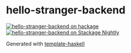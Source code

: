 # hello-stranger-backend
[![hello-stranger-backend on hackage](https://img.shields.io/hackage/v/hello-stranger-backend)](http://hackage.haskell.org/package/hello-stranger-backend)
[![hello-stranger-backend on Stackage Nightly](https://stackage.org/package/hello-stranger-backend/badge/nightly)](https://stackage.org/nightly/package/hello-stranger-backend)

Generated with [template-haskell](https://github.com/jonascarpay/template-haskell)
